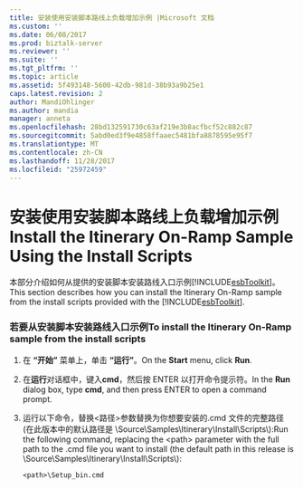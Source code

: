 ```yaml
---
title: 安装使用安装脚本路线上负载增加示例 |Microsoft 文档
ms.custom: ''
ms.date: 06/08/2017
ms.prod: biztalk-server
ms.reviewer: ''
ms.suite: ''
ms.tgt_pltfrm: ''
ms.topic: article
ms.assetid: 5f493148-5600-42db-981d-38b93a9b25e1
caps.latest.revision: 2
author: MandiOhlinger
ms.author: mandia
manager: anneta
ms.openlocfilehash: 28bd132591730c63af219e3b8acfbcf52c882c87
ms.sourcegitcommit: 5abd0ed3f9e4858ffaaec5481bfa8878595e95f7
ms.translationtype: MT
ms.contentlocale: zh-CN
ms.lasthandoff: 11/28/2017
ms.locfileid: "25972459"
---
```

# <a name="install-the-itinerary-on-ramp-sample-using-the-install-scripts"></a><span data-ttu-id="a11f2-102">安装使用安装脚本路线上负载增加示例</span><span class="sxs-lookup"><span data-stu-id="a11f2-102">Install the Itinerary On-Ramp Sample Using the Install Scripts</span></span>
<span data-ttu-id="a11f2-103">本部分介绍如何从提供的安装脚本安装路线入口示例[!INCLUDE[esbToolkit](../includes/esbtoolkit-md.md)]。</span><span class="sxs-lookup"><span data-stu-id="a11f2-103">This section describes how you can install the Itinerary On-Ramp sample from the install scripts provided with the [!INCLUDE[esbToolkit](../includes/esbtoolkit-md.md)].</span></span>  
  
### <a name="to-install-the-itinerary-on-ramp-sample-from-the-install-scripts"></a><span data-ttu-id="a11f2-104">若要从安装脚本安装路线入口示例</span><span class="sxs-lookup"><span data-stu-id="a11f2-104">To install the Itinerary On-Ramp sample from the install scripts</span></span>  
  
1.  <span data-ttu-id="a11f2-105">在 **“开始”** 菜单上，单击 **“运行”**。</span><span class="sxs-lookup"><span data-stu-id="a11f2-105">On the **Start** menu, click **Run**.</span></span>  
  
2.  <span data-ttu-id="a11f2-106">在**运行**对话框中，键入**cmd**，然后按 ENTER 以打开命令提示符。</span><span class="sxs-lookup"><span data-stu-id="a11f2-106">In the **Run** dialog box, type **cmd**, and then press ENTER to open a command prompt.</span></span>  
  
3.  <span data-ttu-id="a11f2-107">运行以下命令，替换\<路径\>参数替换为你想要安装的.cmd 文件的完整路径 (在此版本中的默认路径是 \Source\Samples\Itinerary\Install\Scripts\\):</span><span class="sxs-lookup"><span data-stu-id="a11f2-107">Run the following command, replacing the \<path\> parameter with the full path to the .cmd file you want to install (the default path in this release is \Source\Samples\Itinerary\Install\Scripts\\):</span></span>  
  
    ```  
    <path>\Setup_bin.cmd  
    ```